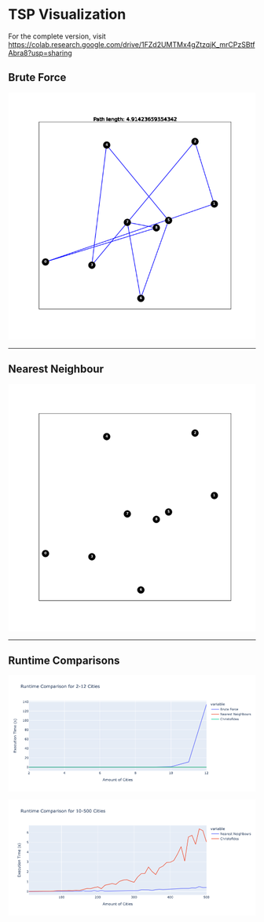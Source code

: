 # TSP Visualization

For the complete version, visit https://colab.research.google.com/drive/1FZd2UMTMx4gZtzqjK_mrCPzSBtfAbra8?usp=sharing

## Brute Force

![Alt Text](brute_force/brute_force.gif)

---

## Nearest Neighbour

![Alt Text](nearest_neighbour/nearest_neighbour.gif)

---

## Runtime Comparisons

![Alt Text](2-12_bf_nn_ch.png)

![Alt Text](10-500_nn_ch.png)
